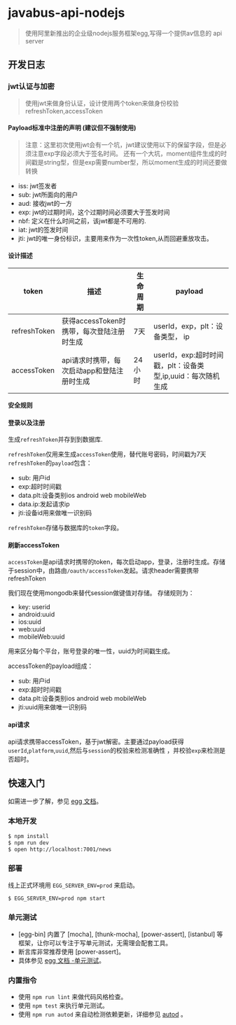 # javabus-api-nodejs

> 使用阿里新推出的企业级nodejs服务框架egg,写得一个提供av信息的 api server


## 开发日志

### jwt认证与加密

>使用jwt来做身份认证，设计使用两个token来做身份校验refreshToken,accessToken

#### Payload标准中注册的声明 (建议但不强制使用) 

>注意：这里初次使用jwt会有一个坑，jwt建议使用以下的保留字段，但是必须注意exp字段必须大于签名时间。
>还有一个大坑，moment组件生成的时间戳是string型，但是exp需要number型，所以moment生成的时间还要做转换

* iss: jwt签发者
* sub: jwt所面向的用户
* aud: 接收jwt的一方
* exp: jwt的过期时间，这个过期时间必须要大于签发时间
* nbf: 定义在什么时间之前，该jwt都是不可用的.
* iat: jwt的签发时间
* jti: jwt的唯一身份标识，主要用来作为一次性token,从而回避重放攻击。

#### 设计描述
token|描述|生命周期|payload
----|----|----|----
refreshToken|获得accessToken时携带，每次登陆注册时生成|7天|userId，exp，plt：设备类型， ip|
accessToken|api请求时携带，每次启动app和登陆注册时生成|24小时|userId，exp:超时时间戳，plt：设备类型,ip,uuid：每次随机生成|

**安全规则**

#### 登录以及注册
生成`refreshToken`并存到到数据库.

`refreshToken`仅用来生成`accessToken`使用，替代账号密码，时间戳为7天
`refreshToken`的`payload`包含：

* sub: 用户id
* exp:超时时间戳
* data.plt:设备类别ios android web mobileWeb
* data.ip:发起请求ip
* jti:设备id用来做唯一识别码

`refreshToken`存储与数据库的`token`字段。


#### 刷新accessToken
`accessToken`是api请求时携带的token，每次启动app，登录，注册时生成。存储于session中，由路由`/oauth/accessToken`发起。请求header需要携带refreshToken

我们现在使用mongodb来替代session做键值对存储。
存储规则为：

* key: userid
* android:uuid
* ios:uuid
* web:uuid
* mobileWeb:uuid

用来区分每个平台，账号登录的唯一性，uuid为时间戳生成。

accessToken的payload组成：
* sub: 用户id
* exp:超时时间戳
* data.plt:设备类别ios android web mobileWeb
* jti:uuid用来做唯一识别码

#### api请求

api请求携带accessToken，基于jwt解密。主要通过payload获得
`userId`,`platform`,`uuid`,然后与`session`的校验来检测准确性
，并校验`exp`来检测是否超时。








## 快速入门

<!-- 在此次添加使用文档 -->

如需进一步了解，参见 [egg 文档][egg]。

### 本地开发
```bash
$ npm install
$ npm run dev
$ open http://localhost:7001/news
```

### 部署

线上正式环境用 `EGG_SERVER_ENV=prod` 来启动。

```bash
$ EGG_SERVER_ENV=prod npm start
```

### 单元测试
- [egg-bin] 内置了 [mocha], [thunk-mocha], [power-assert], [istanbul] 等框架，让你可以专注于写单元测试，无需理会配套工具。
- 断言库非常推荐使用 [power-assert]。
- 具体参见 [egg 文档 -单元测试](https://eggjs.org/zh-cn/core/unittest)。

### 内置指令

- 使用 `npm run lint` 来做代码风格检查。
- 使用 `npm test` 来执行单元测试。
- 使用 `npm run autod` 来自动检测依赖更新，详细参见 [autod](https://www.npmjs.com/package/autod) 。


[egg]: https://eggjs.org